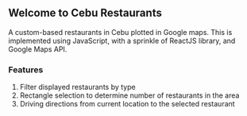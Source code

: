 ## Welcome to Cebu Restaurants

A custom-based restaurants in Cebu plotted in Google maps.
This is implemented using JavaScript, with a sprinkle of ReactJS library, and Google Maps API.

### Features
1. Filter displayed restaurants by type
2. Rectangle selection to determine number of restaurants in the area
3. Driving directions from current location to the selected restaurant


